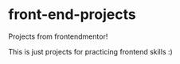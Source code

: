 # front-end-projects
Projects from frontendmentor!

This is just projects for practicing frontend skills :)
